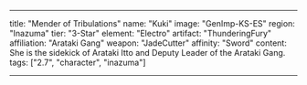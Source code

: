 ---

title: "Mender of Tribulations"
name: "Kuki"
image: "GenImp-KS-ES"
region: "Inazuma"
tier: "3-Star"
element: "Electro"
artifact: "ThunderingFury"
affiliation: "Arataki Gang"
weapon: "JadeCutter"
affinity: "Sword"
content: She is the sidekick of Arataki Itto and Deputy Leader of the Arataki Gang.
tags: ["2.7", "character", "inazuma"]

---